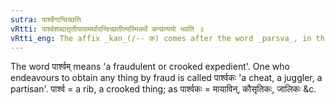 ```yaml
---
sutra: पार्श्वेनान्विच्छति
vRtti: पार्श्वशब्दात्तृतीयासमर्थादन्विच्छतीत्यस्मिन्नर्थे कन्प्रत्ययो भवति ॥
vRtti_eng: The affix _kan_(/-- क) comes after the word _parsva_, in the third-case in construction, signifying \"who strives to gain something by that\".
---
```

The word पार्श्वम् means 'a fraudulent or crooked expedient'. One who endeavours to obtain any thing by fraud is called पार्श्वकः 'a cheat, a juggler, a partisan'. पार्श्व = a rib, a crooked thing; as पार्श्वकः = मायाविन्, कौसृतिकः, जालिकः &c.
